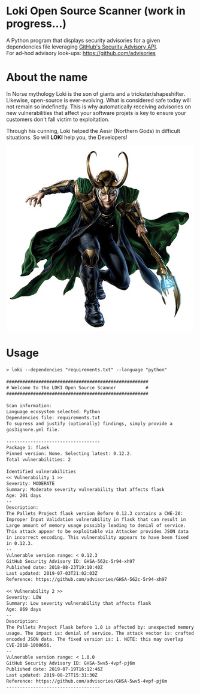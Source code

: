 # Loki Open Source Scanner (work in progress...)
A Python program that displays security advisories for a given dependencies file leveraging [GitHub's Security Advisory API](https://developer.github.com/v4/object/securityadvisory/).  
For ad-hod advisory look-ups: https://github.com/advisories

# About the name
In Norse mythology Loki is the son of giants and a trickster/shapeshifter. Likewise, open-source is ever-evolving. What is considered safe today will not remain so indefinetly. This is why automatically receiving advisories on new vulnerabilities that affect your software projets is key to ensure your customers don't fall victim to exploitation.

Through his cunning, Loki helped the Aesir (Northern Gods) in difficult situations. So will **LOKI** help you, the Developers!

![loki](docs/loki.jpg)

# Usage
```terminal
> loki --dependencies "requirements.txt" --language "python"

#####################################################
# Welcome to the LOKI Open Source Scanner           #
#####################################################

Scan information:
Language ecosystem selected: Python
Dependencies file: requirements.txt
To supress and justify (optionally) findings, simply provide a gos3ignore.yml file.

-----------------------------------
Package 1: flask
Pinned version: None. Selecting latest: 0.12.2.
Total vulnerabilities: 2

Identified vulnerabilities
<< Vulnerability 1 >>
Severity: MODERATE
Summary: Moderate severity vulnerability that affects flask
Age: 201 days
--
Description:
The Pallets Project flask version Before 0.12.3 contains a CWE-20: Improper Input Validation vulnerability in flask that can result in Large amount of memory usage possibly leading to denial of service. This attack appear to be exploitable via Attacker provides JSON data in incorrect encoding. This vulnerability appears to have been fixed in 0.12.3.
--
Vulnerable version range: < 0.12.3
GitHub Security Advisory ID: GHSA-562c-5r94-xh97
Published date: 2018-08-23T19:10:40Z
Last updated: 2019-07-03T21:02:03Z
Reference: https://github.com/advisories/GHSA-562c-5r94-xh97

<< Vulnerability 2 >>
Severity: LOW
Summary: Low severity vulnerability that affects flask
Age: 869 days
--
Description:
The Pallets Project Flask before 1.0 is affected by: unexpected memory usage. The impact is: denial of service. The attack vector is: crafted encoded JSON data. The fixed version is: 1. NOTE: this may overlap CVE-2018-1000656.
--
Vulnerable version range: < 1.0.0
GitHub Security Advisory ID: GHSA-5wv5-4vpf-pj6m
Published date: 2019-07-19T16:12:46Z
Last updated: 2019-08-27T15:31:30Z
Reference: https://github.com/advisories/GHSA-5wv5-4vpf-pj6m
-----------------------------------

```
